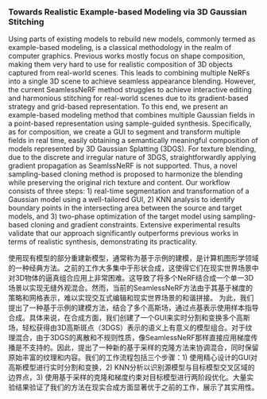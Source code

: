 ### Towards Realistic Example-based Modeling via 3D Gaussian Stitching

Using parts of existing models to rebuild new models, commonly termed as example-based modeling, is a classical methodology in the realm of computer graphics. Previous works mostly focus on shape composition, making them very hard to use for realistic composition of 3D objects captured from real-world scenes. This leads to combining multiple NeRFs into a single 3D scene to achieve seamless appearance blending. However, the current SeamlessNeRF method struggles to achieve interactive editing and harmonious stitching for real-world scenes due to its gradient-based strategy and grid-based representation. To this end, we present an example-based modeling method that combines multiple Gaussian fields in a point-based representation using sample-guided synthesis. Specifically, as for composition, we create a GUI to segment and transform multiple fields in real time, easily obtaining a semantically meaningful composition of models represented by 3D Gaussian Splatting (3DGS). For texture blending, due to the discrete and irregular nature of 3DGS, straightforwardly applying gradient propagation as SeamlssNeRF is not supported. Thus, a novel sampling-based cloning method is proposed to harmonize the blending while preserving the original rich texture and content. Our workflow consists of three steps: 1) real-time segmentation and transformation of a Gaussian model using a well-tailored GUI, 2) KNN analysis to identify boundary points in the intersecting area between the source and target models, and 3) two-phase optimization of the target model using sampling-based cloning and gradient constraints. Extensive experimental results validate that our approach significantly outperforms previous works in terms of realistic synthesis, demonstrating its practicality.

使用现有模型的部分重建新模型，通常称为基于示例的建模，是计算机图形学领域的一种经典方法。之前的工作大多集中于形状合成，这使得它们在现实世界场景中对3D物体的逼真组合应用上非常困难。这导致了将多个NeRF结合成一个单一3D场景以实现无缝外观混合。然而，当前的SeamlessNeRF方法由于其基于梯度的策略和网格表示，难以实现交互式编辑和现实世界场景的和谐拼接。
为此，我们提出了一种基于示例的建模方法，结合了多个高斯场，通过点基表示使用样本指导合成。具体来说，在合成方面，我们创建了一个GUI来实时分割和变换多个高斯场，轻松获得由3D高斯斑点（3DGS）表示的语义上有意义的模型组合。对于纹理混合，由于3DGS的离散和不规则性质，像SeamlessNeRF那样直接应用梯度传播是不支持的。因此，提出了一种新的基于采样的克隆方法来协调混合，同时保留原始丰富的纹理和内容。我们的工作流程包括三个步骤：1) 使用精心设计的GUI对高斯模型进行实时分割和变换，2) KNN分析以识别源模型与目标模型交叉区域的边界点，3) 使用基于采样的克隆和梯度约束对目标模型进行两阶段优化。大量实验结果验证了我们的方法在现实合成方面显著优于之前的工作，展示了其实用性。
